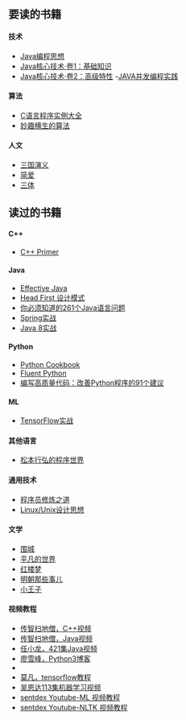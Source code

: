 ## 要读的书籍

#### 技术
- [Java编程思想](https://book.douban.com/subject/2130190/)
- [Java核心技术·卷1：基础知识](https://book.douban.com/subject/25762168/)
- [Java核心技术·卷2：高级特性](https://book.douban.com/subject/25841326/)
-[JAVA并发编程实践](https://book.douban.com/subject/2148132/)

#### 算法
- [C语言程序实例大全]()
- [妙趣横生的算法](https://book.douban.com/subject/4710825/)

#### 人文
- [三国演义](https://book.douban.com/subject/1483894/)
- [简爱](https://book.douban.com/subject/1141406/)
- [三体](https://book.douban.com/subject/26427702/)

## 读过的书籍

#### C++
- [C++ Primer](https://book.douban.com/subject/1767741/)

#### Java
- [Effective Java](https://book.douban.com/subject/3360807/)
- [Head First 设计模式](https://book.douban.com/subject/2243615/)
- [你必须知道的261个Java语言问题](https://book.douban.com/subject/4137365/)
- [Spring实战](https://book.douban.com/subject/26767354/)
- [Java 8实战](https://book.douban.com/subject/26772632/)

#### Python
- [Python Cookbook](https://book.douban.com/subject/4828875/)
- [Fluent Python](https://book.douban.com/subject/26278021/)
- [编写高质量代码：改善Python程序的91个建议](https://book.douban.com/subject/25910544/)

#### ML
- [TensorFlow实战](https://book.douban.com/subject/26974266/)

#### 其他语言
- [松本行弘的程序世界](https://book.douban.com/subject/6756090/)

#### 通用技术
- [程序员修炼之道](https://book.douban.com/subject/5387402/)
- [Linux/Unix设计思想](https://book.douban.com/subject/7564417/)

#### 文学
- [围城](https://book.douban.com/subject/1008145/)
- [平凡的世界](https://book.douban.com/subject/10517238/)
- [红楼梦](https://book.douban.com/subject/1007305/)
- [明朝那些事儿](https://book.douban.com/subject/7163250/)
- [小王子](https://book.douban.com/subject/1084336/)

#### 视频教程
- [传智扫地僧，C++视频]()
- [传智扫地僧，Java视频]()
- [任小龙，421集Java视频]()
- [廖雪峰，Python3博客]()
- 
- [莫凡，tensorflow教程]()
- [吴恩达113集机器学习视频]()
- [sentdex Youtube-ML 视频教程]()
- [sentdex Youtube-NLTK 视频教程]()